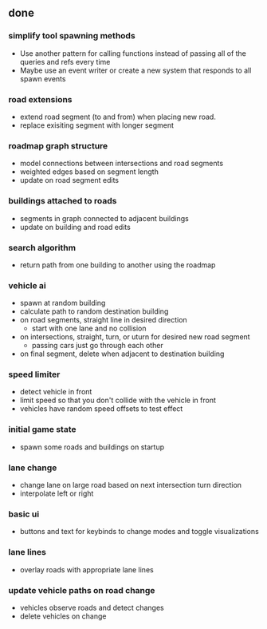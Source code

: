 ## done

### simplify tool spawning methods
- Use another pattern for calling functions instead of passing all of the queries and refs every time
- Maybe use an event writer or create a new system that responds to all spawn events

### road extensions
- extend road segment (to and from) when placing new road.
- replace exisiting segment with longer segment

### roadmap graph structure
- model connections between intersections and road segments
- weighted edges based on segment length
- update on road segment edits

### buildings attached to roads
- segments in graph connected to adjacent buildings
- update on building and road edits

### search algorithm
- return path from one building to another using the roadmap

### vehicle ai
- spawn at random building
- calculate path to random destination building
- on road segments, straight line in desired direction
    - start with one lane and no collision
- on intersections, straight, turn, or uturn for desired new road segment
    - passing cars just go through each other
- on final segment, delete when adjacent to destination building

### speed limiter
- detect vehicle in front
- limit speed so that you don't collide with the vehicle in front
- vehicles have random speed offsets to test effect

### initial game state
- spawn some roads and buildings on startup

### lane change
- change lane on large road based on next intersection turn direction
- interpolate left or right

### basic ui
- buttons and text for keybinds to change modes and toggle visualizations

### lane lines
- overlay roads with appropriate lane lines

### update vehicle paths on road change
- vehicles observe roads and detect changes
- delete vehicles on change